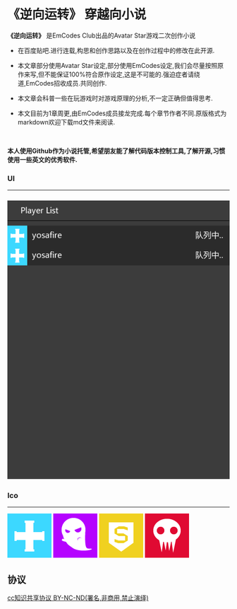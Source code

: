 # **《逆向运转》** 穿越向小说 

**《逆向运转》** 是EmCodes Club出品的Avatar Star游戏二次创作小说

- 在百度贴吧.进行连载,构思和创作思路以及在创作过程中的修改在此开源.

- 本文章部分使用Avatar Star设定,部分使用EmCodes设定,我们会尽量按照原作来写,但不能保证100%符合原作设定,这是不可能的.强迫症者请绕道,EmCodes招收成员.共同创作.

- 本文章会科普一些在玩游戏时对游戏原理的分析,不一定正确但值得思考.

- 本文目前为1章周更,由EmCodes成员接龙完成.每个章节作者不同.原版格式为markdown欢迎下载md文件来阅读.

  ​

**本人使用Github作为小说托管,希望朋友能了解代码版本控制工具,了解开源,习惯使用一些英文的优秀软件.**



### UI

---

###  ![player-list.fw](ui/player-list.fw.png)



### Ico

---


![护卫.fw](ico/护卫.fw.png) ![突击.fw](ico/突击.fw.png) ![重装.fw](ico/重装.fw.png) ![生化.fw](ico/生化.fw.png)

## 协议

[cc知识共享协议 BY-NC-ND(署名,非商用,禁止演绎)](https://creativecommons.org/licenses/by-nc-nd/3.0/deed.zh)